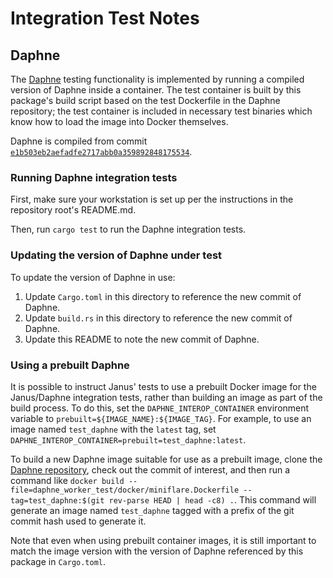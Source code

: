 # Integration Test Notes

## Daphne

The [Daphne](https://github.com/cloudflare/daphne) testing functionality is implemented by running a
compiled version of Daphne inside a container. The test container is built by this package's build
script based on the test Dockerfile in the Daphne repository; the test container is included in
necessary test binaries which know how to load the image into Docker themselves.

Daphne is compiled from commit [`e1b503eb2aefadfe2717abb0a359892848175534`](
https://github.com/cloudflare/daphne/commit/6228556c7b87a7fe85e414a3186a2511407896f0).

### Running Daphne integration tests

First, make sure your workstation is set up per the instructions in the repository root's README.md.

Then, run `cargo test` to run the Daphne integration tests.

### Updating the version of Daphne under test

To update the version of Daphne in use:

1. Update `Cargo.toml` in this directory to reference the new commit of Daphne.
1. Update `build.rs` in this directory to reference the new commit of Daphne.
1. Update this README to note the new commit of Daphne.

### Using a prebuilt Daphne

It is possible to instruct Janus' tests to use a prebuilt Docker image for the Janus/Daphne
integration tests, rather than building an image as part of the build process. To do this, set the
`DAPHNE_INTEROP_CONTAINER` environment variable to `prebuilt=${IMAGE_NAME}:${IMAGE_TAG}`. For
example, to use an image named `test_daphne` with the `latest` tag, set
`DAPHNE_INTEROP_CONTAINER=prebuilt=test_daphne:latest`.

To build a new Daphne image suitable for use as a prebuilt image, clone the [Daphne repository](
https://github.com/cloudflare/daphne), check out the commit of interest, and then run a command like
`docker build --file=daphne_worker_test/docker/miniflare.Dockerfile --tag=test_daphne:$(git rev-parse HEAD | head -c8) .`.
This command will generate an image named `test_daphne` tagged with a prefix of the git commit hash
used to generate it.

Note that even when using prebuilt container images, it is still important to match the image
version with the version of Daphne referenced by this package in `Cargo.toml`.